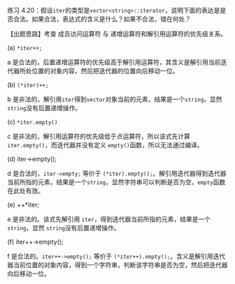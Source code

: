 练习 4.20：假设`iter`的类型是`vector<string>::iterator`，说明下面的表达是是否合法。如果合法，表达式的含义是什么？如果不合法，错在何处？

【出题思路】考查 成员访问运算符 与 递增运算符和解引用运算符的优先级关系。

(a) `*iter++;`

a 是合法的，后置递增运算符的优先级高于解引用运算符，其含义是解引用当前迭代器所处位置的对象内容，然后把迭代器的位置向后移动一位。

(b) `(*iter)++;`

b 是非法的，解引用`iter`得到`vector`对象当前的元素，结果是一个`string`，显然`string`没有后置递增操作。

(c) `*iter.empty()`

c 是非法的，解引用运算符的优先级低于点运算符，所以该式先计算 `iter.empty()`，而迭代器并没有定义 `empty()`函数，所以无法通过编译。

(d) iter->empty();

d 是合法的，`iter->empty;` 等价于 `(*iter).empty();`。解引用迭代器得到迭代器当前所指的元素，结果是一个`string`，显然字符串可以判断是否为空，`empty`函数在此处有效。

(e) ++*iter;

e 是非法的。该式先解引用 `iter`，得到迭代器当前所指的元素，结果是一个 `string`，显然 `string`没有后置递增操作。

(f) iter++->empty();

f 是合法的。`iter++->empty();` 等价于 `(*iter++).empty();`。含义是解引用迭代器当前位置的对象内容，得到一个字符串，判断该字符串是否为空，然后把迭代器向后移动一位。
